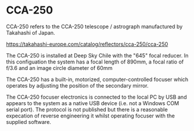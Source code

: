 # CCA-250

CCA-250 refers to the CCA-250 telescope / astrograph manufactured by Takahashi of Japan.

https://takahashi-europe.com/catalog/reflectors/cca-250/cca-250

The CCA-250 is installed at Deep Sky Chile with the "645" focal reducer.  In this configuation the system has a focal length of 890mm, a focal ratio of f/3.6 and an image circle diameter of 60mm

The CCA-250 has a built-in, motorized, computer-controlled focuser which operates by adjusting the position of the secondary mirror.

The CCA-250 focuser electronics is connected to the local PC by USB and appears to the system as a native USB device (i.e. not a Windows COM serial port).  The protocol is not published but there is a reasonable expecation of reverse engineering it whilst operating focuser with the supplied software.
